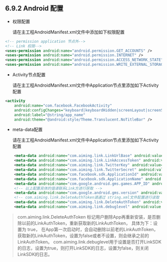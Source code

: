 ## 6.9.2 Android 配置

* 权限配置

    请在主工程AndroidManifest.xml文件中添加如下权限配置
```xml
<!-- permission application 节点外-->
<!-- Link 权限-->
<uses-permission android:name="android.permission.GET_ACCOUNTS" />
<uses-permission android:name="android.permission.INTERNET" />
<uses-permission android:name="android.permission.ACCESS_NETWORK_STATE" />
<uses-permission android:name="android.permission.WRITE_EXTERNAL_STORAGE"/>  
```

* Activity节点配置

    请在主工程AndroidManifest.xml文件中Application节点里添加如下Activity配置
```xml
<activity
    android:name="com.facebook.FacebookActivity"
    android:configChanges="keyboard|keyboardHidden|screenLayout|screenSize|orientation"
    android:label="@string/app_name"
    android:theme="@android:style/Theme.Translucent.NoTitleBar" />
```
* meta-data配置
    
    请在主工程AndroidManifest.xml文件中Application节点里添加如下Activity配置 
     
```xml
    <meta-data android:name="com.aiming.link.LinkUrlBase" android:value="{your linkUrlBase}" />
    <meta-data android:name="com.aiming.link.LinkAccessToken" android:value="{your linkAccessToken}" />
    <meta-data android:name="com.aiming.link.TwitterKey" android:value="{your linkTwitterKey}" />
    <meta-data android:name="com.aiming.link.TwitterSecret" android:value="@string/link_twitter_secret" />
    <meta-data android:name="com.facebook.sdk.ApplicationId" android:value="\ {your facebookApplicationId}" />
    <meta-data android:name="com.facebook.sdk.ApplicationName" android:value="{your facebookApplicationName}" />
    <meta-data android:name="com.google.android.gms.games.APP_ID" android:value="\ {your gms appID}" />
    <!-- 以上配置具体的值请联系Link方进行获取 -->
    <meta-data android:name="com.google.android.gms.version" android:value="@integer/google_play_services_version" />     
    <!-- com.aiming.link.DeleteAuthToken请通过 string.xml文件配置进行读取 -->
    <meta-data android:name="com.aiming.link.DeleteAuthToken" android:value = "@string/link_delete_auth_token"/>     <!-- true of false-->
    <meta-data android:name="com.aiming.link.debuglevel" android:value = "@string/link_debuglevel"/> <!-- true of false-->
```
> com.aiming.link.DeleteAuthToken 标记用户删除App再重新安装，是否删除以前的LinkAuthToken，重新获取新的LinkAuthToken， 具体为下：设置为 true， 在App第一次启动时，会自动删除以前老的LinkAuthToken，获取新的LinkAuthToken，设置为false或者不设置，则会继承之前的LinkAuthToken。
> com.aiming.link.debuglevel用于设置是否打开LinkSDK的日志，设置为true，则打开LinkSDK的日志，设置为false，则关闭LinkSDK的日志。


